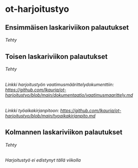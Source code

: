 # ot-harjoitustyo
## Ensimmäisen laskariviikon palautukset
###### Tehty
## Toisen laskariviikon palautukset
###### Tehty
###### Linkki harjoitustyön vaatimusmäärittelydokumenttiin: https://github.com/lkauria/ot-harjoitustyo/blob/main/dokumentaatio/vaatimusmaarittely.md
###### Linkki työaikakirjanpitoon: https://github.com/lkauria/ot-harjoitustyo/blob/main/tyoaikakirjanpito.md
## Kolmannen laskariviikon palautukset
###### Tehty
###### Harjoitustyö ei edistynyt tällä viikolla

